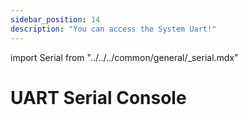 ```yaml
---
sidebar_position: 14
description: "You can access the System Uart!"
---
```


import Serial from "../../../common/general/\_serial.mdx"

# UART Serial Console

<Serial platform="rk" />
